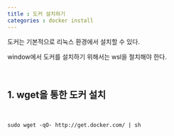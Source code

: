 ```yaml
---
title : 도커 설치하기
categories : docker install
---
```


도커는 기본적으로 리눅스 환경에서 설치할 수 있다. 

window에서 도커를 설치하기 위해서는 wsl을 철치해야 한다.

<br>

## 1. wget을 통한 도커 설치

<br>

```linux
sudo wget -qO- http://get.docker.com/ | sh
```














